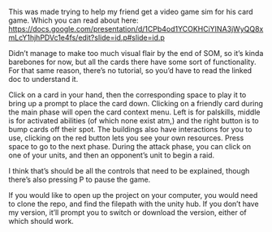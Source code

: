 This was made trying to help my friend get a video game sim for his card game. Which you can read about here: https://docs.google.com/presentation/d/1CPb4od1YCOKHCiYINA3jWyQQ8xmLcY1hjhPDVc1e4fs/edit?slide=id.p#slide=id.p

Didn’t manage to make too much visual flair by the end of SOM, so it’s kinda barebones for now, but all the cards there have some sort of functionality. For that same reason, there’s no tutorial, so you’d have to read the linked doc to understand it.

Click on a card in your hand, then the corresponding space to play it to bring up a prompt to place the card down.
Clicking on a friendly card during the main phase will open the card context menu. Left is for palskills, middle is for activated abilities (of which none exist atm,) and the right button is to bump cards off their spot.
The buildings also have interactions for you to use, clicking on the red button lets you see your own resources.
Press space to go to the next phase.
During the attack phase, you can click on one of your units, and then an opponent’s unit to begin a raid.

I think that’s should be all the controls that need to be explained, though there’s also pressing P to pause the game.


If you would like to open up the project on your computer, you would need to clone the repo, and find the filepath with the unity hub. If you don’t have my version, it’ll prompt you to switch or download the version, either of which should work.
